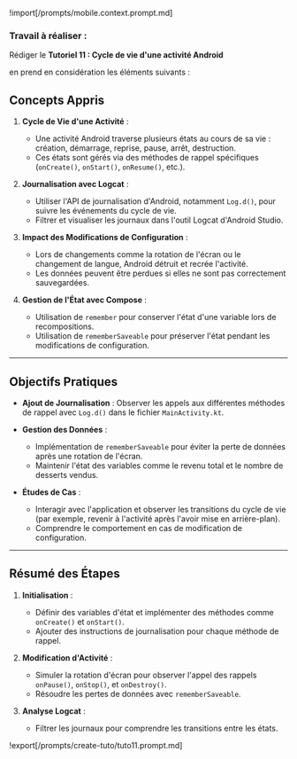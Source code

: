 !import[/prompts/mobile.context.prompt.md] 

### **Travail à réaliser :**  

Rédiger le **Tutoriel 11 : Cycle de vie d'une activité Android**

en prend en considération les éléments suivants : 

## Concepts Appris

1. **Cycle de Vie d'une Activité** :
   - Une activité Android traverse plusieurs états au cours de sa vie : création, démarrage, reprise, pause, arrêt, destruction.
   - Ces états sont gérés via des méthodes de rappel spécifiques (`onCreate()`, `onStart()`, `onResume()`, etc.).

2. **Journalisation avec Logcat** :
   - Utiliser l'API de journalisation d'Android, notamment `Log.d()`, pour suivre les événements du cycle de vie.
   - Filtrer et visualiser les journaux dans l'outil Logcat d'Android Studio.

3. **Impact des Modifications de Configuration** :
   - Lors de changements comme la rotation de l'écran ou le changement de langue, Android détruit et recrée l'activité.
   - Les données peuvent être perdues si elles ne sont pas correctement sauvegardées.

4. **Gestion de l'État avec Compose** :
   - Utilisation de `remember` pour conserver l'état d'une variable lors de recompositions.
   - Utilisation de `rememberSaveable` pour préserver l'état pendant les modifications de configuration.

---

## Objectifs Pratiques
- **Ajout de Journalisation** : Observer les appels aux différentes méthodes de rappel avec `Log.d()` dans le fichier `MainActivity.kt`.
- **Gestion des Données** :
  - Implémentation de `rememberSaveable` pour éviter la perte de données après une rotation de l'écran.
  - Maintenir l'état des variables comme le revenu total et le nombre de desserts vendus.
  
- **Études de Cas** :
  - Interagir avec l'application et observer les transitions du cycle de vie (par exemple, revenir à l'activité après l'avoir mise en arrière-plan).
  - Comprendre le comportement en cas de modification de configuration.

---

## Résumé des Étapes
1. **Initialisation** :
   - Définir des variables d'état et implémenter des méthodes comme `onCreate()` et `onStart()`.
   - Ajouter des instructions de journalisation pour chaque méthode de rappel.

2. **Modification d'Activité** :
   - Simuler la rotation d'écran pour observer l'appel des rappels `onPause()`, `onStop()`, et `onDestroy()`.
   - Résoudre les pertes de données avec `rememberSaveable`.

3. **Analyse Logcat** :
   - Filtrer les journaux pour comprendre les transitions entre les états.


!export[/prompts/create-tuto/tuto11.prompt.md]  